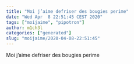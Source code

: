 ```yaml
---
title: "Moi j’aime defriser des bougies perime"
date: "Wed Apr  8 22:51:45 CEST 2020"
tags: ["moijaime", "pipotron"]
author: m1ch3l
categories: ["generated"]
slug: "moijaime/2020-04-08-22:51:45"
---
```


Moi j’aime defriser des bougies perime

